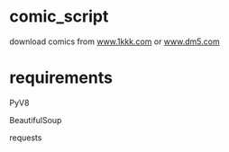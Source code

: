 # comic_script
download comics from www.1kkk.com or www.dm5.com
# requirements
PyV8 

BeautifulSoup

requests
